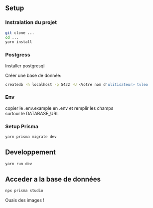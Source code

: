 ## Setup

### Instralation du projet
```bash
git clone ...
cd ... 
yarn install
```

### Postgress
Installer postgresql

Créer une base de donnée:
```bash 
createdb -h localhost -p 5432 -U <Votre nom d'ulitisateur> tvleo 
```

### Env
copier le .env.example en .env et remplir les champs  
surtour le DATABASE_URL  

### Setup Prisma 
```bash
yarn prisma migrate dev
```

## Developpement
```bash
yarn run dev
```

## Acceder a la base de données
```bash
npx prisma studio
```
Ouais des images !